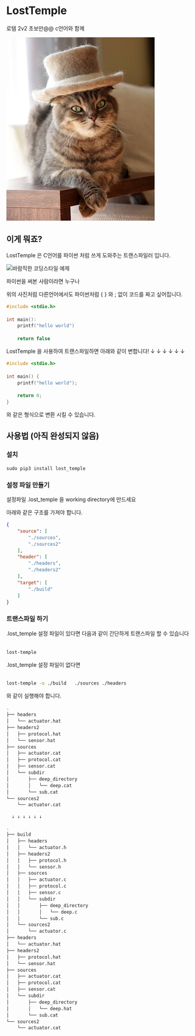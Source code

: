 # LostTemple

로템 2v2 초보만@@ c언어와 함께

![마스코트](DOCS/img/cat_wearing_hat.jpeg)

## 이게 뭐죠?

LostTemple 은 C언어를 파이썬 처럼 쓰게 도와주는 트랜스파일러 입니다.

![바람직한 코딩스타일 예제](DOCS/img/brace_style.png)

파이썬을 써본 사람이라면 누구나

위의 사진처럼 다른언어에서도 파이썬처럼 { } 와 ; 없이 코드를 짜고 싶어집니다.

```c
#include <stdio.h>

int main():
    printf("hello world")

    return false

```

LostTemple 을 사용하여 트랜스파일하면 아래와 같이 변합니다!
      ↓ ↓ ↓ ↓ ↓ ↓

```c
#include <stdio.h>

int main() {
    printf("hello world");

    return 0;
}
```

와 같은 형식으로 변환 시킬 수 있습니다.

## 사용법 (아직 완성되지 않음)

### 설치

```
sudo pip3 install lost_temple
```

### 설정 파일 만들기

설정파일 .lost_temple 을 working directory에 만드세요

아래와 같은 구조를 가져야 합니다.
```json
{
    "source": [
        "./sources",
        "./sources2"
    ],
    "header": [
        "./headers",
        "./headers2"
    ],
    "target": [
        "./build"
    ]
}
```

### 트랜스파일 하기

.lost_temple 설정 파일이 있다면 다음과 같이 간단하게 트랜스파일 할 수 있습니다

```sh

lost-temple

```

.lost_temple 설정 파일이 없다면

```sh

lost-temple -o ./build   ./sources ./headers

```

와 같이 실행해야 합니다.

```sh
.
├── headers
│   └── actuator.hat
├── headers2
│   ├── protocol.hat
│   └── sensor.hat
├── sources
│   ├── actuator.cat
│   ├── protocol.cat
│   ├── sensor.cat
│   └── subdir
│       ├── deep_directory
│       │   └── deep.cat
│       └── sub.cat
└── sources2
    └── actuator.cat
```

      ↓ ↓ ↓ ↓ ↓ ↓

```sh
.
├── build
│   ├── headers
│   │   └── actuator.h
│   ├── headers2
│   │   ├── protocol.h
│   │   └── sensor.h
│   ├── sources
│   │   ├── actuator.c
│   │   ├── protocol.c
│   │   ├── sensor.c
│   │   └── subdir
│   │       ├── deep_directory
│   │       │   └── deep.c
│   │       └── sub.c
│   └── sources2
│       └── actuator.c
├── headers
│   └── actuator.hat
├── headers2
│   ├── protocol.hat
│   └── sensor.hat
├── sources
│   ├── actuator.cat
│   ├── protocol.cat
│   ├── sensor.cat
│   └── subdir
│       ├── deep_directory
│       │   └── deep.hat
│       └── sub.cat
└── sources2
    └── actuator.cat
```